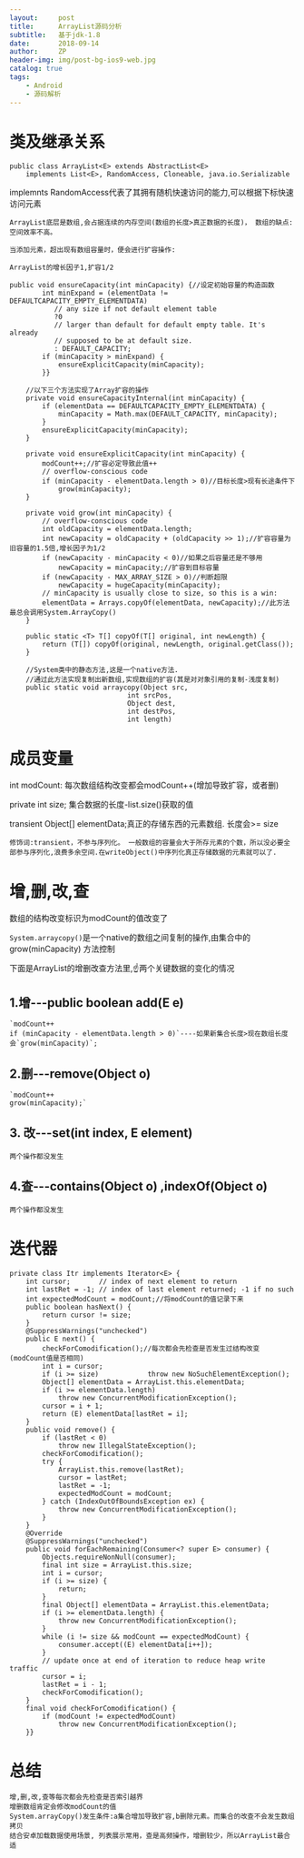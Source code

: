 ```yaml
---
layout:     post
title:      ArrayList源码分析
subtitle:   基于jdk-1.8
date:       2018-09-14
author:     ZP
header-img: img/post-bg-ios9-web.jpg
catalog: true
tags:
    - Android
    - 源码解析
---
```


# 类及继承关系


```
public class ArrayList<E> extends AbstractList<E> 
    implements List<E>, RandomAccess, Cloneable, java.io.Serializable
```

 implemnts RandomAccess代表了其拥有随机快速访问的能力,可以根据下标快速访问元素

    ArrayList底层是数组,会占据连续的内存空间(数组的长度>真正数据的长度)， 数组的缺点:空间效率不高。 

    当添加元素，超出现有数组容量时，便会进行扩容操作:

    ArrayList的增长因子1,扩容1/2

    
```
public void ensureCapacity(int minCapacity) {//设定初始容量的构造函数
        int minExpand = (elementData != DEFAULTCAPACITY_EMPTY_ELEMENTDATA)        
           // any size if not default element table 
           ?0   
           // larger than default for default empty table. It's already        
           // supposed to be at default size.        
           : DEFAULT_CAPACITY;
        if (minCapacity > minExpand) {
            ensureExplicitCapacity(minCapacity);
        }}

    //以下三个方法实现了Array扩容的操作
    private void ensureCapacityInternal(int minCapacity) {
        if (elementData == DEFAULTCAPACITY_EMPTY_ELEMENTDATA) {
            minCapacity = Math.max(DEFAULT_CAPACITY, minCapacity);
        }
        ensureExplicitCapacity(minCapacity);
    }

    private void ensureExplicitCapacity(int minCapacity) {
        modCount++;//扩容必定导致此值++
        // overflow-conscious code
        if (minCapacity - elementData.length > 0)//目标长度>现有长途条件下
            grow(minCapacity);
    }

    private void grow(int minCapacity) {
        // overflow-conscious code
        int oldCapacity = elementData.length;
        int newCapacity = oldCapacity + (oldCapacity >> 1);//扩容容量为旧容量的1.5倍,增长因子为1/2
        if (newCapacity - minCapacity < 0)//如果之后容量还是不够用
            newCapacity = minCapacity;//扩容到目标容量
        if (newCapacity - MAX_ARRAY_SIZE > 0)//判断超限
            newCapacity = hugeCapacity(minCapacity);
        // minCapacity is usually close to size, so this is a win:
        elementData = Arrays.copyOf(elementData, newCapacity);//此方法最总会调用System.ArrayCopy()
    }

    public static <T> T[] copyOf(T[] original, int newLength) {
        return (T[]) copyOf(original, newLength, original.getClass());
    }

    //System类中的静态方法,这是一个native方法.
    //通过此方法实现复制出新数组,实现数组的扩容(其是对对象引用的复制-浅度复制)
    public static void arraycopy(Object src,
                             int srcPos,
                             Object dest,
                             int destPos,
                             int length)
```


# 成员变量

int modCount: 每次数组结构改变都会modCount++(增加导致扩容，或者删)

private int size; 集合数据的长度-list.size()获取的值

transient Object[] elementData;真正的存储东西的元素数组. 长度会>= size

    修饰词:transient，不参与序列化。 一般数组的容量会大于所存元素的个数，所以没必要全部参与序列化,浪费多余空间.在writeObject()中序列化真正存储数据的元素就可以了.

# 增,删,改,查

数组的结构改变标识为modCount的值改变了

`System.arraycopy()`是一个native的数组之间复制的操作,由集合中的grow(minCapacity) 方法控制

下面是ArrayList的增删改查方法里,☝两个关键数据的变化的情况

## 1.增---public boolean add(E e)

    `modCount++
    if (minCapacity - elementData.length > 0)`----如果新集合长度>现在数组长度 会`grow(minCapacity)`;

## 2.删---remove(Object o)

    `modCount++
    grow(minCapacity);`

## 3. 改---set(int index, E element)

    两个操作都没发生

## 4.查---contains(Object o) ,indexOf(Object o)

    两个操作都没发生

# 迭代器


```
private class Itr implements Iterator<E> {
    int cursor;       // index of next element to return
    int lastRet = -1; // index of last element returned; -1 if no such
    int expectedModCount = modCount;//将modCount的值记录下来
    public boolean hasNext() {
        return cursor != size;
    }
    @SuppressWarnings("unchecked")
    public E next() {
        checkForComodification();//每次都会先检查是否发生过结构改变(modCount值是否相同)
        int i = cursor;
        if (i >= size)            throw new NoSuchElementException();
        Object[] elementData = ArrayList.this.elementData;
        if (i >= elementData.length)
            throw new ConcurrentModificationException();
        cursor = i + 1;
        return (E) elementData[lastRet = i];
    }
    public void remove() {
        if (lastRet < 0)
            throw new IllegalStateException();
        checkForComodification();
        try {
            ArrayList.this.remove(lastRet);
            cursor = lastRet;
            lastRet = -1;
            expectedModCount = modCount;
        } catch (IndexOutOfBoundsException ex) {
            throw new ConcurrentModificationException();
        }
    }
    @Override
    @SuppressWarnings("unchecked")
    public void forEachRemaining(Consumer<? super E> consumer) {
        Objects.requireNonNull(consumer);
        final int size = ArrayList.this.size;
        int i = cursor;
        if (i >= size) {
            return;
        }
        final Object[] elementData = ArrayList.this.elementData;
        if (i >= elementData.length) {
            throw new ConcurrentModificationException();
        }
        while (i != size && modCount == expectedModCount) {
            consumer.accept((E) elementData[i++]);
        }
        // update once at end of iteration to reduce heap write traffic
        cursor = i;
        lastRet = i - 1;
        checkForComodification();
    }
    final void checkForComodification() {
        if (modCount != expectedModCount)
            throw new ConcurrentModificationException();
    }}
```

# 总结

    增,删,改,查等每次都会先检查是否索引越界
    增删数组肯定会修改modCount的值
    System.arrayCopy()发生条件:a集合增加导致扩容,b删除元素。而集合的改查不会发生数组拷贝
    结合安卓加载数据使用场景, 列表展示常用，查是高频操作，增删较少，所以ArrayList最合适 



